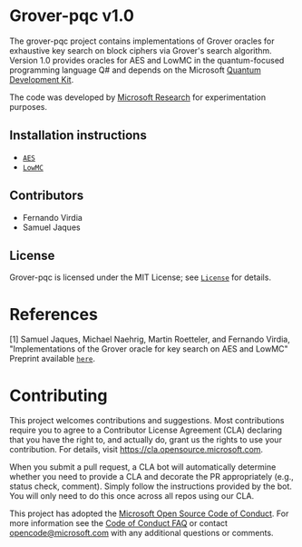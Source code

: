 # Grover-pqc v1.0

The grover-pqc project contains implementations of Grover oracles for exhaustive key search on block ciphers via Grover's search algorithm. Version 1.0 provides oracles for AES and LowMC in the quantum-focused programming language Q# and depends on the Microsoft [Quantum Development Kit](https://www.microsoft.com/en-us/quantum/development-kit). 

The code was developed by [Microsoft Research](http://research.microsoft.com/) for experimentation purposes.

## Installation instructions
- [`AES`](aes/INSTALL.md)
- [`LowMC`](lowmc/INSTALL.md)

## Contributors
- Fernando Virdia
- Samuel Jaques

## License
Grover-pqc is licensed under the MIT License; see [`License`](LICENSE) for details.

# References
[1] Samuel Jaques, Michael Naehrig, Martin Roetteler, and Fernando Virdia, "Implementations of the Grover oracle for key search on AES and LowMC"
Preprint available [`here`](https://eprint.iacr.org/2019/???).


# Contributing

This project welcomes contributions and suggestions.  Most contributions require you to agree to a
Contributor License Agreement (CLA) declaring that you have the right to, and actually do, grant us
the rights to use your contribution. For details, visit https://cla.opensource.microsoft.com.

When you submit a pull request, a CLA bot will automatically determine whether you need to provide
a CLA and decorate the PR appropriately (e.g., status check, comment). Simply follow the instructions
provided by the bot. You will only need to do this once across all repos using our CLA.

This project has adopted the [Microsoft Open Source Code of Conduct](https://opensource.microsoft.com/codeofconduct/).
For more information see the [Code of Conduct FAQ](https://opensource.microsoft.com/codeofconduct/faq/) or
contact [opencode@microsoft.com](mailto:opencode@microsoft.com) with any additional questions or comments.



